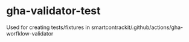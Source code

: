 # gha-validator-test
Used for creating tests/fixtures in smartcontrackit/.github/actions/gha-worfklow-validator
